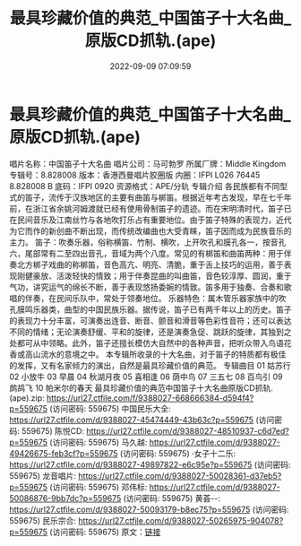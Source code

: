 ﻿---
title: 最具珍藏价值的典范_中国笛子十大名曲_原版CD抓轨.(ape)
date: 2022-09-09 07:09:59
categories: 古典音乐、新世纪、纯音雅乐
tags: 纯音雅乐
---
# 最具珍藏价值的典范_中国笛子十大名曲_原版CD抓轨.(ape)

唱片名称：中国笛子十大名曲
唱片公司：马可勃罗
所属厂牌：Middle Kingdom
专辑号：8.828008
版本：香港西曼唱片胶圈版
内圈：IFPI L026 76445 8.828008 B
底码：IFPI 0920
资源格式：APE/分轨
专辑介绍
各民族都有不同型式的笛子，流传于汉族地区的主要有曲笛与梆笛。根据近年考古发现，早在七千年前，在浙江省余姚河姆渡就已经有使用骨制笛子的遗迹。而在宋明清时代，笛子已在民间音乐及江南丝竹与各地吹打乐占有重要地位。由于笛子特殊的表现力，近代为它而作的新创曲不断出现，而传统改编曲也大受青睐，笛子因而成为民族音乐的主力。
笛子：吹奏乐器，俗称横笛、竹制、横吹，上开吹孔和膜孔各一，按音孔六，尾部常有二至四出音孔，音域为两个八度。常见的有梆笛和曲笛两种：用于伴奏北方梆子戏曲的称梆笛，音色高亢、明亮、清脆，重于舌上技巧的运用，善于表现刚健豪放、活泼轻快的情致；用于伴奏昆曲的叫曲笛，音色较淳厚、圆润，重于气功，讲究运气的绵长不断，善于表现悠扬委婉的情致。笛多用于独奏、合奏和歌唱的伴奏，在民间乐队中，常处于领奏地位。
乐器特色：属木管乐器家族中的吹孔膜鸣乐器类，曲型的中国民族乐器。据传说，笛子已有两千年以上的历史。笛子的表现力十分丰富，可演奏出连音、断音、颤音和滑音等色彩性音符；还可以表达不同的情绪；无论演奏舒缓、平和的旋律，还是演奏急促、跳跃的旋律，其独到之处都可从中领略。此外，笛子还擅长模仿大自然中的各种声音，把听众带入鸟语花香或高山流水的意境之中。
本专辑所收录的十大名曲，对于笛子的特质都有极佳的发挥，又有名家倾力的演出，自然是最具珍藏价值的典范。
专辑曲目
01 姑苏行
02 小放牛
03 早晨
04 秋湖月夜
05 喜相逢
06 荫中鸟
07 三五七
08 百鸟引
09 鹧鸪飞
10 帕米尔的春天
最具珍藏价值的典范中国笛子十大名曲原版CD抓轨.(ape).zip: https://url27.ctfile.com/f/9388027-668666384-d594f4?p=559675
(访问密码: 559675)
中国民乐大全: https://url27.ctfile.com/d/9388027-45474449-43b63c?p=559675
(访问密码: 559675)
陈悦CD: https://url27.ctfile.com/d/9388027-48510937-c6d7ed?p=559675
(访问密码: 559675)
马久越: https://url27.ctfile.com/d/9388027-49426675-feb3cf?p=559675
(访问密码: 559675)
·女子十二乐: https://url27.ctfile.com/d/9388027-49897822-e6c95e?p=559675
(访问密码: 559675)
龙音唱片: https://url27.ctfile.com/d/9388027-50028361-d37eb5?p=559675
(访问密码: 559675)
邓伟标: https://url27.ctfile.com/d/9388027-50086876-9bb7dc?p=559675
(访问密码: 559675)
黄荟--: https://url27.ctfile.com/d/9388027-50093179-b8ec75?p=559675
(访问密码: 559675)
民乐宗合: https://url27.ctfile.com/d/9388027-50265975-904078?p=559675
(访问密码: 559675)
原文：[链接](https://blog.sina.com.cn/s/blog_1647c7e7601030zba.html)